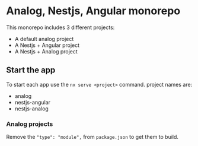# Analog, Nestjs, Angular monorepo
This monorepo includes 3 different projects:
- A default analog project
- A Nestjs + Angular project
- A Nestjs + Analog project

## Start the app
To start each app use the `nx serve <project>` command.
project names are:
- analog
- nestjs-angular
- nestjs-analog


### Analog projects
Remove the `"type": "module",` from `package.json` to get them to build.
